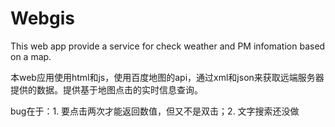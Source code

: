 # Webgis
This web app provide a service for check weather and PM infomation based on a map.

本web应用使用html和js，使用百度地图的api，通过xml和json来获取远端服务器提供的数据。提供基于地图点击的实时信息查询。

bug在于：1. 要点击两次才能返回数值，但又不是双击；2. 文字搜索还没做
